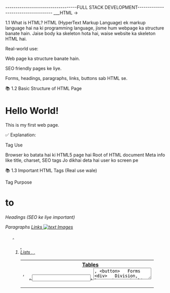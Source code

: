 -----------------------------------FULL STACK DEVELOPMENT------------------------------------
___HTML ->

1.1 What is HTML?
HTML (HyperText Markup Language) ek markup language hai na ki programming language, jisme hum webpage ka structure banate hain.
Jaise body ka skeleton hota hai, waise website ka skeleton HTML hai.

Real-world use:

Web page ka structure banate hain.

SEO friendly pages ke liye.

Forms, headings, paragraphs, links, buttons sab HTML se.

📚 1.2 Basic Structure of HTML Page

<!DOCTYPE html>
<html lang="en">
<head>
  <meta charset="UTF-8">
  <meta name="viewport" content="width=device-width, initial-scale=1.0">
  <title>My First Page</title>
</head>
<body>
  <h1>Hello World!</h1>
  <p>This is my first web page.</p>
</body>
</html>

✅ Explanation:


Tag	Use
<!DOCTYPE html>	Browser ko batata hai ki HTML5 page hai
<html>	Root of HTML document
<head>	Meta info like title, charset, SEO tags
<body>	Jo dikhai deta hai user ko screen pe


📚 1.3 Important HTML Tags
(Real use wale)


Tag	Purpose
<h1> to <h6>	Headings (SEO ke liye important)
<p>	Paragraphs
<a href="url">	Links
<img src="path" alt="text">	Images
<ul>, <ol>, <li>	Lists
<table>, <tr>, <td>, <th>	Tables
<form>, <input>, <textarea>, <button>	Forms
<div>	Division, layout banane ke liye
<span>	Inline element
<section>, <article>, <header>, <footer>, <nav>	Semantic tags (SEO Friendly)

Step 3: Core HTML Tags - Real World Use ke Saath
1. Headings (<h1> to <h6>)
Webpage me headings hoti hain — jaise newspaper me hoti hain badi choti headings.

<h1>Main Heading</h1>
<h2>Subheading</h2>
<h3>Sub-subheading</h3>
<h1> sabse badi heading hoti hai.

<h6> sabse chhoti.

SEO ke liye bhi important hote hain headings (ranking me help karta hai).

2. Paragraph (<p>)
Body me simple text likhne ke liye.

<p>This is a normal paragraph of text.</p>

3. Anchor (<a>)
Kisi dusre page pe ya dusre website pe link karne ke liye.

<a href="https://www.google.com" target="_blank">Visit Google</a>
href attribute se link dete hain.

target="_blank" ka matlab link new tab me khulega.

4. Image (<img>)
Webpage me photo lagane ke liye.

<img src="https://via.placeholder.com/150" alt="Placeholder Image">
src me photo ka link ya path.

alt me photo ka description (agar photo load nahi ho to text dikhe).

5. List (<ul> / <ol> and <li>)
Bulleted ya numbered list banane ke liye.

Unordered List:

<ul>
  <li>Milk</li>
  <li>Bread</li>
  <li>Eggs</li>
</ul>

Ordered List:

<ol>
  <li>Wake up</li>
  <li>Brush teeth</li>
  <li>Go to gym</li>
</ol>

6. Buttons (<button>)
Actions perform karwane ke liye — jaise "Submit", "Click me".

<button>Click Me</button>

7. Forms (<form>, <input>, <label>, <textarea>, <select>)
User se data lena — jaise login/signup form.

<form>
  <label for="name">Name:</label>
  <input type="text" id="name" name="name">

  <label for="email">Email:</label>
  <input type="email" id="email" name="email">

  <button type="submit">Submit</button>
</form>

📚 Step 4: Special Concepts
Semantic Tags (Very Important for Real-World)
Semantic tags se browser aur developers dono ko structure samajh aata hai.


Tag	Purpose
<header>	Top ka hissa — jaise navbars ya titles.
<footer>	Bottom ka hissa — jaise copyright.
<section>	Content ka alag section.
<article>	Blog post ya article content.
<nav>	Navigation links ke liye.
